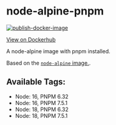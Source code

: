 # node-alpine-pnpm

[![publish-docker-image](https://github.com/StefanWin/node-alpine-pnpm/actions/workflows/build.yml/badge.svg)](https://github.com/StefanWin/node-alpine-pnpm/actions/workflows/build.yml)

[View on Dockerhub](https://hub.docker.com/r/stefanwin/node-alpine-pnpm)

A node-alpine image with pnpm installed.

Based on the [`node-alpine` image.](https://hub.docker.com/_/node).

## Available Tags:

- Node: 16, PNPM 6.32
- Node: 16, PNPM 7.5.1
- Node: 18, PNPM 6.32
- Node: 18, PNPM 7.5.1

